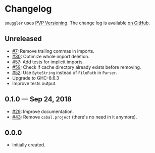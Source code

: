 # Changelog

`smuggler` uses [PVP Versioning][1].
The change log is available [on GitHub][2].

## Unreleased

* [#7](https://github.com/kowainik/smuggler/issues/7):
  Remove trailing commas in imports.
* [#30](https://github.com/kowainik/smuggler/issues/30):
  Optimize whole import deletion.
* [#57](https://github.com/kowainik/smuggler/issues/57):
  Add tests for implicit imports.
* [#59](https://github.com/kowainik/smuggler/issues/59):
  Check if cache directory already exists before removing.
* [#52](https://github.com/kowainik/smuggler/issues/52):
  Use `ByteString` instead of `FilePath` in `Parser`.
* Upgrade to GHC-8.6.3
* Improve tests output.

## 0.1.0 — Sep 24, 2018

* [#29](https://github.com/kowainik/smuggler/issues/29):
  Improve documentation.
* [#43](https://github.com/kowainik/smuggler/issues/43):
  Remove `cabal.project` (there's no need in it anymore).

## 0.0.0

* Initially created.

[1]: https://pvp.haskell.org
[2]: https://github.com/kowainik/smuggler/releases

